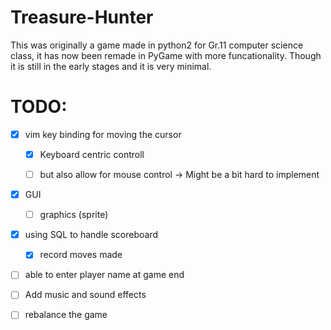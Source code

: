 # Treasure-Hunter
This was originally a game made in python2 for Gr.11 computer science class,
it has now been remade in PyGame with more funcationality.
Though it is still in the early stages and it is very minimal.

# TODO:

- [x] vim key binding for moving the cursor

    - [x] Keyboard centric controll

    - [ ] but also allow for mouse control -> Might be a bit hard to implement

- [x] GUI

    - [ ] graphics (sprite)

- [x] using SQL to handle scoreboard

    - [x] record moves made

- [ ] able to enter player name at game end

- [ ] Add music and sound effects

- [ ] rebalance the game
